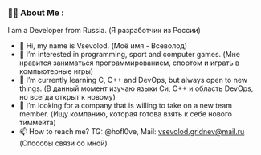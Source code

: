 ### 👨‍💻 About Me :
I am a Developer from Russia. (Я разработчик из России)
- 👋 Hi, my name is Vsevolod. (Моё имя - Всеволод)
- 👀 I’m interested in programming, sport and computer games. (Мне нравится заниматься программированием, спортом и играть в компьютерные игры)
- 🌱 I’m currently learning C, C++ and DevOps, but always open to new things. (В данный момент изучаю языки Си, С++ и область DevOps, но всегда открыт к новому)
- 💞️ I’m looking for a company that is willing to take on a new team member. (Ищу компанию, которая готова взять к себе нового тиммейта)
- 📫 How to reach me? TG: @hofl0ve, Mail: vsevolod.gridnev@mail.ru (Способы связи со мной)
